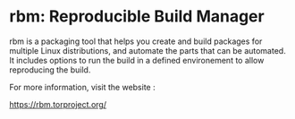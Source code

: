 rbm: Reproducible Build Manager
===============================

rbm is a packaging tool that helps you create and build packages for
multiple Linux distributions, and automate the parts that can be
automated. It includes options to run the build in a defined environement
to allow reproducing the build.

For more information, visit the website :

  https://rbm.torproject.org/

